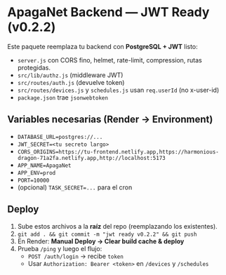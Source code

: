 # ApagaNet Backend — JWT Ready (v0.2.2)

Este paquete reemplaza tu backend con **PostgreSQL + JWT** listo:
- `server.js` con CORS fino, helmet, rate-limit, compression, rutas protegidas.
- `src/lib/authz.js` (middleware JWT)
- `src/routes/auth.js` (devuelve token)
- `src/routes/devices.js` y `schedules.js` usan `req.userId` (no x-user-id)
- `package.json` trae `jsonwebtoken`

## Variables necesarias (Render → Environment)
- `DATABASE_URL=postgres://...`
- `JWT_SECRET=<tu secreto largo>`
- `CORS_ORIGINS=https://tu-frontend.netlify.app,https://harmonious-dragon-71a2fa.netlify.app,http://localhost:5173`
- `APP_NAME=ApagaNet`
- `APP_ENV=prod`
- `PORT=10000`
- (opcional) `TASK_SECRET=...` para el cron

## Deploy
1) Sube estos archivos a la **raíz** del repo (reemplazando los existentes).
2) `git add . && git commit -m "jwt ready v0.2.2" && git push`
3) En Render: **Manual Deploy → Clear build cache & deploy**
4) Prueba `/ping` y luego el flujo:
   - `POST /auth/login` → recibe `token`
   - Usar `Authorization: Bearer <token>` en `/devices` y `/schedules`
